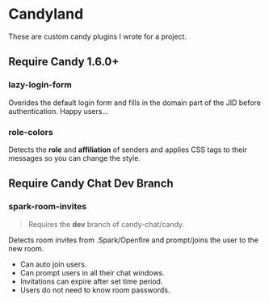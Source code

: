 Candyland
=========

These are custom candy plugins I wrote for a project.

## Require Candy 1.6.0+

### lazy-login-form
Overides the default login form and fills in the domain part of the JID before authentication. Happy users...

### role-colors
Detects the **role** and **affiliation** of senders and applies CSS tags to their messages so you can change the style.

## Require Candy Chat Dev Branch

### spark-room-invites
> Requires the **dev** branch of candy-chat/candy.

Detects room invites from .Spark/Openfire and prompt/joins the user to the new room.

* Can auto join users.
* Can prompt users in all their chat windows.
* Invitations can expire after set time period.
* Users do not need to know room passwords.




